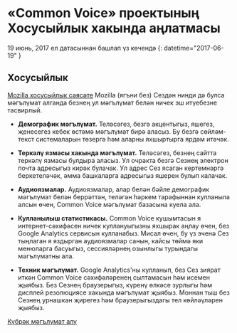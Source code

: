 # «Common Voice» проектының Хосусыйлык хакында аңлатмасы

⁨19 июнь, 2017 ел⁩ датасыннан башлап үз көчендә {: datetime="2017-06-19" }

## Хосусыйлык

[Mozilla хосусыйлык сәясәте](https://www.mozilla.org/privacy) Mozilla (ягъни без) Сездән нинди дә булса мәгълүмат алганда безнең ул мәгълүмат белән ничек эш итүебезне тасвирлый.

* **Демографик мәгълүмат.** Теләсәгез, безгә акцентыгыз, яшегез, җенесегез кебек өстәмә мәгълүмат бирә аласыз. Бу безгә сөйләм-текст системаларын төзергә һәм аларны яхшыртырга ярдәм итәчәк.

* **Теркәлү язмасы хакында мәгълүмат.** Теләсәгез, безнең сайтта теркәлү язмасы булдыра аласыз. Ул очракта безгә Сезнең электрон почта адресыгыз кирәк булачак. Ул адрес Сез ясаган кертемнәргә беркетеләчәк, әмма башкаларга адресыгыз яшерен булып калачак.

* **Аудиоязмалар.** Аудиоязмалар, алар белән бәйле демографик мәгълүмат белән беррәттән, теләгән һәркем тарафыннан кулланыла алсын өчен, Common Voice мәгълүмат базасына куела ала.

* **Кулланылыш статистикасы.** Common Voice кушымтасын я интернет-сәхифәсен ничек куллануыгызны яхшырак аңлау өчен, без Google Analytics сервисын кулланабыз. Мисал өчен, бу үз эченә Сез тыңлаган я яздырган аудиоязмалар санын, кайсы төймә яки менюларга басуыгыз, сессияләрнең озынлыгы турындагы мәгълүматны ала.

* **Техник мәгълүмат.** Google Analytics'ны кулланып, без Сез зиярат иткән Common Voice сәхифәләренең сылтамасын һәм исемен җыябыз. Без Сезнең браузерыгыз, күренү өлкәсе зурлыгы һәм дисплей резолюциясе хакында мәгълүмат җыябыз. Моннан тыш без Сезнең урнашкан җирегез һәм браузерыгыздагы тел көйләүләрен җыябыз.

[Күбрәк мәгълүмат алу](https://github.com/mozilla/voice-web/blob/master/docs/data_dictionary.md)
